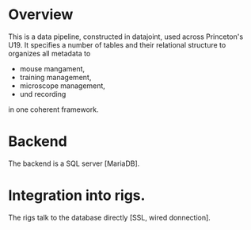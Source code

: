 
# Overview
This is a data pipeline, constructed in datajoint, used across Princeton's U19. 
It specifies a number of tables and their relational structure to organizes all metadata to 
* mouse mangament, 
* training management, 
* microscope management, 
* und recording

in one coherent framework.

# Backend
The backend is a SQL server [MariaDB].

# Integration into rigs.
The rigs talk to the database directly [SSL, wired donnection].
